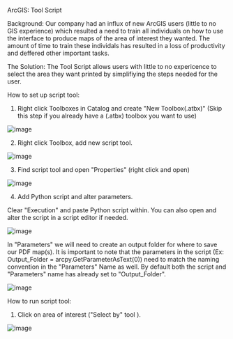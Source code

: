 ArcGIS: Tool Script

Background:
Our company had an influx of new ArcGIS users (little to no GIS experience) which resulted a need to train all individuals on how to use the interface to produce maps of the area of interest they wanted. The amount of time to train these individals has resulted in a loss of productivity and deffered other important tasks.
 

The Solution:
The Tool Script allows users with little to no expericence to select the area they want printed by simplifiying the steps needed for the user.

How to set up script tool:
1) Right click Toolboxes in Catalog and create "New Toolbox(.atbx)" (Skip this step if you already have a (.atbx) toolbox you want to use)

![image](https://user-images.githubusercontent.com/79226456/215905039-bc0444f4-3ae2-4a6e-8d19-cec9be98a5c0.png)

2) Right click Toolbox, add new script tool.

![image](https://user-images.githubusercontent.com/79226456/215905372-72f8d2ca-724e-4498-8b45-566e4e40d05b.png)

3) Find script tool and open "Properties" (right click and open)

![image](https://user-images.githubusercontent.com/79226456/215906189-fc154fcc-7256-4615-aadc-fba03d8541ac.png)

4) Add Python script and alter parameters.

Clear "Execution" and paste Python script within. You can also open and alter the script in a script editor if needed.  

![image](https://user-images.githubusercontent.com/79226456/216122229-6469ab64-0d94-4d49-8a0d-7acf966e4017.png)

In "Parameters" we will need to create an output folder for where to save our PDF map(s). It is important to note that the parameters in the script (Ex: Output_Folder = arcpy.GetParameterAsText(0)) need to match the naming convention in the "Parameters" Name as well. By default both the script and "Parameters" name has already set to "Output_Folder".

![image](https://user-images.githubusercontent.com/79226456/216123115-5f8355ce-345c-46c9-9a12-8533714337fa.png)








How to run script tool:
1) Click on area of interest ("Select by" tool ).

![image](https://user-images.githubusercontent.com/79226456/215903252-f41f0d24-6f23-4719-8f38-d786e70e2172.png)


